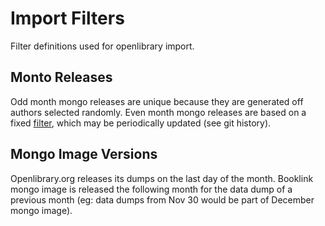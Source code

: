 # Import Filters
Filter definitions used for openlibrary import.

## Monto Releases
Odd month mongo releases are unique because they are generated off authors selected randomly. Even month mongo 
releases are based on a fixed [filter](author-id-incl-filter.txt), which may be periodically updated (see git history). 

## Mongo Image Versions
Openlibrary.org releases its dumps on the last day of the month. Booklink mongo image is released the following 
month for the data dump of a previous month (eg: data dumps from Nov 30 would be part of December mongo image).